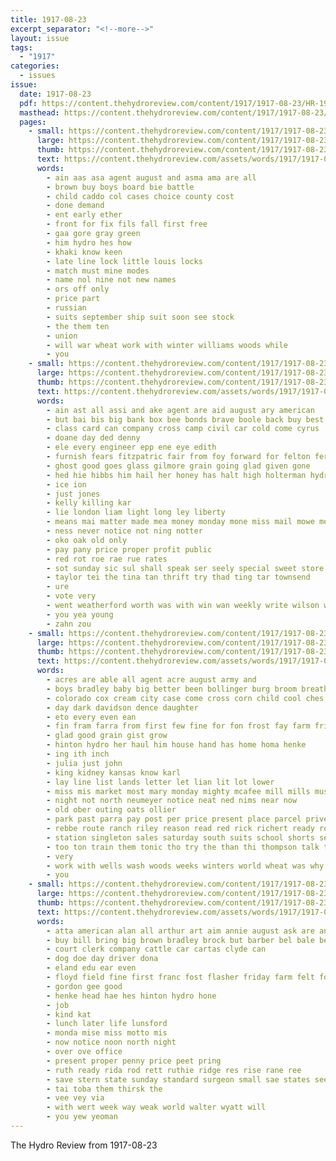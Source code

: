 ```yaml
---
title: 1917-08-23
excerpt_separator: "<!--more-->"
layout: issue
tags:
  - "1917"
categories:
  - issues
issue:
  date: 1917-08-23
  pdf: https://content.thehydroreview.com/content/1917/1917-08-23/HR-1917-08-23.pdf
  masthead: https://content.thehydroreview.com/content/1917/1917-08-23/masthead/HR-1917-08-23.jpg
  pages:
    - small: https://content.thehydroreview.com/content/1917/1917-08-23/small/HR-1917-08-23-01.jpg
      large: https://content.thehydroreview.com/content/1917/1917-08-23/large/HR-1917-08-23-01.jpg
      thumb: https://content.thehydroreview.com/content/1917/1917-08-23/thumbnails/HR-1917-08-23-01.jpg
      text: https://content.thehydroreview.com/assets/words/1917/1917-08-23/HR-1917-08-23-01.txt
      words:
        - ain aas asa agent august and asma ama are all
        - brown buy boys board bie battle
        - child caddo col cases choice county cost
        - done demand
        - ent early ether
        - front for fix fils fall first free
        - gaa gore gray green
        - him hydro hes how
        - khaki know keen
        - late line lock little louis locks
        - match must mine modes
        - name nol nine not new names
        - ors off only
        - price part
        - russian
        - suits september ship suit soon see stock
        - the them ten
        - union
        - will war wheat work with winter williams woods while
        - you
    - small: https://content.thehydroreview.com/content/1917/1917-08-23/small/HR-1917-08-23-02.jpg
      large: https://content.thehydroreview.com/content/1917/1917-08-23/large/HR-1917-08-23-02.jpg
      thumb: https://content.thehydroreview.com/content/1917/1917-08-23/thumbnails/HR-1917-08-23-02.jpg
      text: https://content.thehydroreview.com/assets/words/1917/1917-08-23/HR-1917-08-23-02.txt
      words:
        - ain ast all assi and ake agent are aid august ary american
        - but bai bis big bank box bee bonds brave boole back buy best brady boy
        - class card can company cross camp civil car cold come cyrus
        - doane day ded denny
        - ele every engineer epp ene eye edith
        - furnish fears fitzpatric fair from foy forward for felton ferris free farin front
        - ghost good goes glass gilmore grain going glad given gone
        - hed hie hibbs him hail her honey has halt high holterman hydro
        - ice ion
        - just jones
        - kelly killing kar
        - lie london liam light long ley liberty
        - means mai matter made mea money monday mone miss mail mowe meats mel mise mound
        - ness never notice not ning notter
        - oko oak old only
        - pay pany price proper profit public
        - red rot roe rae rue rates
        - sot sunday sic sul shall speak ser seely special sweet store save sain sch small sal
        - taylor tei the tina tan thrift try thad ting tar townsend
        - ure
        - vote very
        - went weatherford worth was with win wan weekly write wilson week war wit wife will
        - you yea young
        - zahn zou
    - small: https://content.thehydroreview.com/content/1917/1917-08-23/small/HR-1917-08-23-03.jpg
      large: https://content.thehydroreview.com/content/1917/1917-08-23/large/HR-1917-08-23-03.jpg
      thumb: https://content.thehydroreview.com/content/1917/1917-08-23/thumbnails/HR-1917-08-23-03.jpg
      text: https://content.thehydroreview.com/assets/words/1917/1917-08-23/HR-1917-08-23-03.txt
      words:
        - acres are able all agent acre august army and
        - boys bradley baby big better been bollinger burg broom breath brock butt business boschert bottle blackwell buy bus bale bran buttle
        - colorado cox cream city case come cross corn child cool ches can call cash car court
        - day dark davidson dence daughter
        - eto every even ean
        - fin fram farra from first few fine for fon frost fay farm friday
        - glad good grain gist grow
        - hinton hydro her haul him house hand has home homa henke
        - ing ith inch
        - julia just john
        - king kidney kansas know karl
        - lay line list lands letter let lian lit lot lower
        - miss mis market most mary monday mighty mcafee mill mills music may missouri monda
        - night not north neumeyer notice neat ned nims near now
        - old ober outing oats ollier
        - park past parra pay post per price present place parcel prive
        - rebbe route ranch riley reason read red rick richert ready robe real rial
        - station singleton sales saturday south suits school shorts see states seed second staude seen sell sutton service store sunshine supply suit sale sturgill son swe sister special sui september
        - too ton train them tonic tho try the than thi thompson talk then terre
        - very
        - work with wells wash woods weeks winters world wheat was why white wife wade way went week want will
        - you
    - small: https://content.thehydroreview.com/content/1917/1917-08-23/small/HR-1917-08-23-04.jpg
      large: https://content.thehydroreview.com/content/1917/1917-08-23/large/HR-1917-08-23-04.jpg
      thumb: https://content.thehydroreview.com/content/1917/1917-08-23/thumbnails/HR-1917-08-23-04.jpg
      text: https://content.thehydroreview.com/assets/words/1917/1917-08-23/HR-1917-08-23-04.txt
      words:
        - atta american alan all arthur art aim annie august ask are and ady allen aul
        - buy bill bring big brown bradley brock but barber bel bale bethel bon bank back
        - court clerk company cattle car cartas clyde can
        - dog doe day driver dona
        - eland edu ear even
        - floyd field fine first franc fost flasher friday farm felt for frid frank fetta fig
        - gordon gee good
        - henke head hae hes hinton hydro hone
        - job
        - kind kat
        - lunch later life lunsford
        - monda mise miss motto mis
        - now notice noon north night
        - over ove office
        - present proper penny price peet pring
        - ruth ready rida rod rett ruthie ridge res rise rane ree
        - save stern state sunday standard surgeon small sae states sees shape scott sen service sides sowers
        - tai toba them thirsk the
        - vee vey via
        - with wert week way weak world walter wyatt will
        - you yew yeoman
---
```


The Hydro Review from 1917-08-23

<!--more-->

